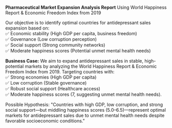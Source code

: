 **Pharmaceutical Market Expansion Analysis Report**
Using World Happiness Report & Economic Freedom Index from 2019  

Our objective is to identify optimal countries for antidepressant sales expansion based on:  
✅ Economic stability (High GDP per capita, business freedom)  
✅ Governance (Low corruption perception)  
✅ Social support (Strong community networks)  
✅ Moderate happiness scores (Potential unmet mental health needs)  
  
**Business Case:**
We aim to expand antidepressant sales in stable, high-potential markets by analyzing the World Happiness Report & Economic Freedom Index from 2019. Targeting countries with:  
✅ Strong economies (High GDP per capita)  
✅ Low corruption (Stable governance)  
✅ Robust social support (Healthcare access)  
✅ Moderate happiness scores (7, suggesting unmet mental health needs).  
  
Possible Hypothesis: 
"Countries with high GDP, low corruption, and strong social support—but middling happiness scores (5.0–6.5)—represent optimal markets for antidepressant sales due to unmet mental health needs despite favorable
socioeconomic conditions."
